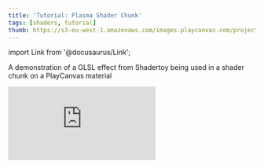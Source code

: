 ```yaml
---
title: 'Tutorial: Plasma Shader Chunk'
tags: [shaders, tutorial]
thumb: https://s3-eu-west-1.amazonaws.com/images.playcanvas.com/projects/12/453304/09CE3A-image-75.jpg
---
```


import Link from '@docusaurus/Link';

A demonstration of a GLSL effect from Shadertoy being used in a shader chunk on a PlayCanvas material

<div className="iframe-container">
    <iframe loading="lazy" src="https://playcanv.as/p/NLgp097Q/" title="Tutorial: Plasma Shader Chunk" webkitallowfullscreen="true" mozallowfullscreen="true" allow="autoplay" allowfullscreen="true" allowvr="" scrolling="no" frameborder="0" />
</div>

<Link to='https://playcanvas.com/editor/project/453304/'>Open Project ↗</Link>
